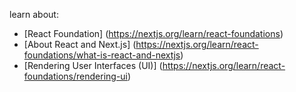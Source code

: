 
learn about:

- [React Foundation]   (https://nextjs.org/learn/react-foundations)
- [About React and Next.js]   (https://nextjs.org/learn/react-foundations/what-is-react-and-nextjs)
- [Rendering User Interfaces (UI)]   (https://nextjs.org/learn/react-foundations/rendering-ui)
